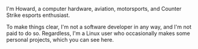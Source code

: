I'm Howard, a computer hardware, aviation, motorsports, and Counter Strike esports enthusiast. 

To make things clear, I'm not a software developer in any way, and I'm not paid to do so. Regardless, I'm a Linux user who occasionally makes some personal projects, which you can see here.

<!---
- 👋 Hi, I’m @Howardohyea
- 👀 I’m interested in ...
- 🌱 I’m currently learning ...
- 💞️ I’m looking to collaborate on ...
- 📫 How to reach me ...

Howardohyea/Howardohyea is a ✨ special ✨ repository because its `README.md` (this file) appears on your GitHub profile.
You can click the Preview link to take a look at your changes.
--->
